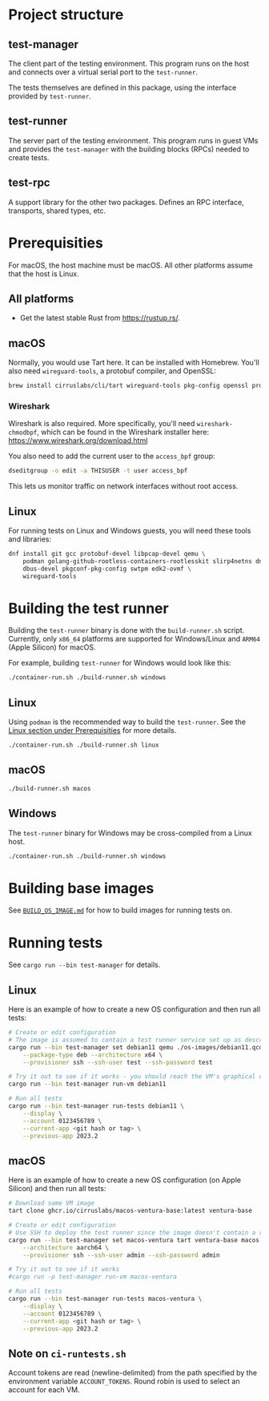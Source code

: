 # Project structure

## test-manager

The client part of the testing environment. This program runs on the host and connects over a
virtual serial port to the `test-runner`.

The tests themselves are defined in this package, using the interface provided by `test-runner`.

## test-runner

The server part of the testing environment. This program runs in guest VMs and provides the
`test-manager` with the building blocks (RPCs) needed to create tests.

## test-rpc

A support library for the other two packages. Defines an RPC interface, transports, shared types,
etc.

# Prerequisities

For macOS, the host machine must be macOS. All other platforms assume that the host is Linux.

## All platforms

* Get the latest stable Rust from https://rustup.rs/.

## macOS

Normally, you would use Tart here. It can be installed with Homebrew. You'll also need
`wireguard-tools`, a protobuf compiler, and OpenSSL:

```bash
brew install cirruslabs/cli/tart wireguard-tools pkg-config openssl protobuf
```

### Wireshark

Wireshark is also required. More specifically, you'll need `wireshark-chmodbpf`, which can be found
in the Wireshark installer here: https://www.wireshark.org/download.html

You also need to add the current user to the `access_bpf` group:

```bash
dseditgroup -o edit -a THISUSER -t user access_bpf
```

This lets us monitor traffic on network interfaces without root access.

## Linux

For running tests on Linux and Windows guests, you will need these tools and libraries:

```bash
dnf install git gcc protobuf-devel libpcap-devel qemu \
    podman golang-github-rootless-containers-rootlesskit slirp4netns dnsmasq \
    dbus-devel pkgconf-pkg-config swtpm edk2-ovmf \
    wireguard-tools
```

# Building the test runner

Building the `test-runner` binary is done with the `build-runner.sh` script.
Currently, only `x86_64` platforms are supported for Windows/Linux and `ARM64` (Apple Silicon) for macOS.

For example, building `test-runner` for Windows would look like this:

``` bash
./container-run.sh ./build-runner.sh windows
```

## Linux
Using `podman` is the recommended way to build the `test-runner`. See the [Linux section under Prerequisities](#Prerequisities) for more details.

``` bash
./container-run.sh ./build-runner.sh linux
```

## macOS

``` bash
./build-runner.sh macos
```

## Windows
The `test-runner` binary for Windows may be cross-compiled from a Linux host.

``` bash
./container-run.sh ./build-runner.sh windows
```

# Building base images

See [`BUILD_OS_IMAGE.md`](./docs/BUILD_OS_IMAGE.md) for how to build images for running tests on.

# Running tests

See `cargo run --bin test-manager` for details.

## Linux

Here is an example of how to create a new OS configuration and then run all tests:

```bash
# Create or edit configuration
# The image is assumed to contain a test runner service set up as described in ./docs/BUILD_OS_IMAGE.md
cargo run --bin test-manager set debian11 qemu ./os-images/debian11.qcow2 linux \
    --package-type deb --architecture x64 \
    --provisioner ssh --ssh-user test --ssh-password test

# Try it out to see if it works - you should reach the VM's graphical desktop environment
cargo run --bin test-manager run-vm debian11

# Run all tests
cargo run --bin test-manager run-tests debian11 \
    --display \
    --account 0123456789 \
    --current-app <git hash or tag> \
    --previous-app 2023.2
```

## macOS

Here is an example of how to create a new OS configuration (on Apple Silicon) and then run all
tests:

```bash
# Download some VM image
tart clone ghcr.io/cirruslabs/macos-ventura-base:latest ventura-base

# Create or edit configuration
# Use SSH to deploy the test runner since the image doesn't contain a runner
cargo run --bin test-manager set macos-ventura tart ventura-base macos \
    --architecture aarch64 \
    --provisioner ssh --ssh-user admin --ssh-password admin

# Try it out to see if it works
#cargo run -p test-manager run-vm macos-ventura

# Run all tests
cargo run --bin test-manager run-tests macos-ventura \
    --display \
    --account 0123456789 \
    --current-app <git hash or tag> \
    --previous-app 2023.2
```

## Note on `ci-runtests.sh`

Account tokens are read (newline-delimited) from the path specified by the environment variable
`ACCOUNT_TOKENS`. Round robin is used to select an account for each VM.
